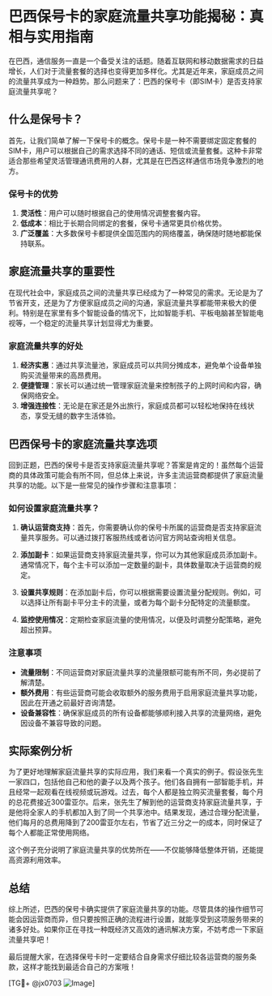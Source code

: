 # 巴西保号卡的家庭流量共享功能揭秘：真相与实用指南

在巴西，通信服务一直是一个备受关注的话题。随着互联网和移动数据需求的日益增长，人们对于流量套餐的选择也变得更加多样化。尤其是近年来，家庭成员之间的流量共享成为一种趋势。那么问题来了：巴西的保号卡（即SIM卡）是否支持家庭流量共享呢？

## 什么是保号卡？

首先，让我们简单了解一下保号卡的概念。保号卡是一种不需要绑定固定套餐的SIM卡，用户可以根据自己的需求选择不同的通话、短信或流量套餐。这种卡非常适合那些希望灵活管理通讯费用的人群，尤其是在巴西这样通信市场竞争激烈的地方。

### 保号卡的优势

1. **灵活性**：用户可以随时根据自己的使用情况调整套餐内容。
2. **低成本**：相比于长期合同绑定的套餐，保号卡通常更具价格优势。
3. **广泛覆盖**：大多数保号卡都提供全国范围内的网络覆盖，确保随时随地都能保持联系。

## 家庭流量共享的重要性

在现代社会中，家庭成员之间的流量共享已经成为了一种常见的需求。无论是为了节省开支，还是为了方便家庭成员之间的沟通，家庭流量共享都能带来极大的便利。特别是在家里有多个智能设备的情况下，比如智能手机、平板电脑甚至智能电视等，一个稳定的流量共享计划显得尤为重要。

### 家庭流量共享的好处

1. **经济实惠**：通过共享流量池，家庭成员可以共同分摊成本，避免单个设备单独购买流量带来的高昂费用。
2. **便捷管理**：家长可以通过统一管理家庭流量来控制孩子的上网时间和内容，确保网络安全。
3. **增强连接性**：无论是在家还是外出旅行，家庭成员都可以轻松地保持在线状态，享受无缝的数字生活体验。

## 巴西保号卡的家庭流量共享选项

回到正题，巴西的保号卡是否支持家庭流量共享呢？答案是肯定的！虽然每个运营商的具体政策可能会有所不同，但总体上来说，许多主流运营商都提供了家庭流量共享的功能。以下是一些常见的操作步骤和注意事项：

### 如何设置家庭流量共享？

1. **确认运营商支持**：首先，你需要确认你的保号卡所属的运营商是否支持家庭流量共享服务。可以通过拨打客服热线或者访问官方网站查询相关信息。
   
2. **添加副卡**：如果运营商支持家庭流量共享，你可以为其他家庭成员添加副卡。通常情况下，每个主卡可以添加一定数量的副卡，具体数量取决于运营商的规定。

3. **设置共享规则**：在添加副卡后，你可以根据需要设置流量分配规则。例如，可以选择让所有副卡平分主卡的流量，或者为每个副卡分配特定的流量额度。

4. **监控使用情况**：定期检查家庭流量的使用情况，以便及时调整分配策略，避免超出预算。

### 注意事项

- **流量限制**：不同运营商对家庭流量共享的流量限额可能有所不同，务必提前了解清楚。
- **额外费用**：有些运营商可能会收取额外的服务费用于启用家庭流量共享功能，因此在开通之前最好咨询清楚。
- **设备兼容性**：确保家庭成员的所有设备都能够顺利接入共享的流量网络，避免因设备不兼容导致的问题。

## 实际案例分析

为了更好地理解家庭流量共享的实际应用，我们来看一个真实的例子。假设张先生一家四口，包括他自己和他的妻子以及两个孩子。他们各自拥有一部智能手机，并且经常一起观看在线视频或玩游戏。过去，每个人都是独立购买流量套餐，每个月的总花费接近300雷亚尔。后来，张先生了解到他的运营商支持家庭流量共享，于是他将全家人的手机都加入到了同一个共享池中。结果发现，通过合理分配流量，他们每月的总费用降到了200雷亚尔左右，节省了近三分之一的成本，同时保证了每个人都能正常使用网络。

这个例子充分说明了家庭流量共享的优势所在——不仅能够降低整体开销，还能提高资源利用效率。

## 总结

综上所述，巴西的保号卡确实提供了家庭流量共享的功能。尽管具体的操作细节可能会因运营商而异，但只要按照正确的流程进行设置，就能享受到这项服务带来的诸多好处。如果你正在寻找一种既经济又高效的通讯解决方案，不妨考虑一下家庭流量共享吧！

最后提醒大家，在选择保号卡时一定要结合自身需求仔细比较各运营商的服务条款，这样才能找到最适合自己的方案哦！

[TG💪+ @jx0703 ![Image](https://github.com/user-attachments/assets/dbca1d08-cadb-493c-b0ec-ad6f7a83f270)]
